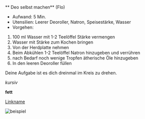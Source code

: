 ** Deo selbst machen**   (Flo)
* Aufwand: 5 Min.
* Utensilien: Leerer Deoroller, Natron, Speisestärke, Wasser
* Vorgehen:
1. 100 ml Wasser mit 1-2 Teelöffel Stärke vermengen
1. Wasser mit Stärke zum Kochen bringen
1. Von der Herdplatte nehmen
1. Beim Abkühlen 1-2 Teelöffel Natron hinzugeben und verrühren
1. nach Bedarf noch wenige Tropfen ätherische Öle hinzugeben
1. In den leeren Deoroller füllen

Deine Aufgabe ist es dich dreinmal im Kreis zu drehen. 

*kursiv* 

**fett**

[Linkname](https://example.com)

![beispiel](https://upload.wikimedia.org/wikipedia/commons/thumb/b/b5/Example_de.svg/172px-Example_de.svg.png)
